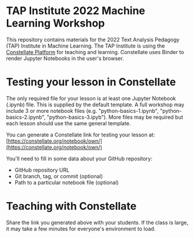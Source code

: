 # TAP Institute 2022 Machine Learning Workshop

This repository contains materials for the 2022 Text Analysis Pedagogy (TAP) Institute in Machine Learning. The TAP Institute is using the [Constellate Platform](https://constellate.org) for teaching and learning. Constellate uses Binder to render Jupyter Notebooks in the user's browser.


# Testing your lesson in Constellate

The only required file for your lesson is at least one Jupyter Notebook (.ipynb) file. This is supplied by the default template. A full workshop may include 3 or more notebook files (e.g. "python-basics-1.ipynb", "python-basics-2.ipynb", "python-basics-3.ipyb"). More files may be required but each lesson should use the same general template.

You can generate a Constellate link for testing your lesson at: [https://constellate.org/notebook/own/](https://constellate.org/notebook/own/)

You'll need to fill in some data about your GitHub repository:

* GitHub repository URL
* Git branch, tag, or commit (optional)
* Path to a particular notebook file (optional)

# Teaching with Constellate

Share the link you generated above with your students. If the class is large, it may take a few minutes for everyone's environment to load.



